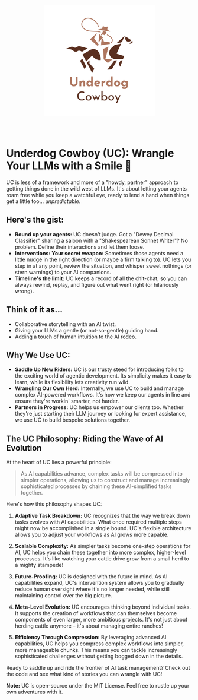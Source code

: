 

<h1 align="center">
<img src="Underdog Cowboy.jpg" width="300">
</h1><br>



# Underdog Cowboy (UC): Wrangle Your LLMs with a Smile 🤠

UC is less of a framework and more of a "howdy, partner" approach to getting things done in the wild west of LLMs. It's about letting your agents roam free while you keep a watchful eye, ready to lend a hand when things get a little too... *unpredictable*.

## Here's the gist:

* **Round up your agents:** UC doesn't judge. Got a "Dewey Decimal Classifier" sharing a saloon with a "Shakespearean Sonnet Writer"? No problem. Define their interactions and let them loose.
* **Interventions: Your secret weapon:** Sometimes those agents need a little nudge in the right direction (or maybe a firm talking to). UC lets you step in at any point, review the situation, and whisper sweet nothings (or stern warnings) to your AI companions.
* **Timeline's the limit:** UC keeps a record of all the chit-chat, so you can always rewind, replay, and figure out what went right (or hilariously wrong).

## Think of it as...

* Collaborative storytelling with an AI twist.
* Giving your LLMs a gentle (or not-so-gentle) guiding hand.
* Adding a touch of human intuition to the AI rodeo.

## Why We Use UC:

* **Saddle Up New Riders:** UC is our trusty steed for introducing folks to the exciting world of agentic development. Its simplicity makes it easy to learn, while its flexibility lets creativity run wild.
* **Wrangling Our Own Herd:** Internally, we use UC to build and manage complex AI-powered workflows. It's how we keep our agents in line and ensure they're workin' smarter, not harder.
* **Partners in Progress:** UC helps us empower our clients too. Whether they're just starting their LLM journey or looking for expert assistance, we use UC to build bespoke solutions together.

## The UC Philosophy: Riding the Wave of AI Evolution

At the heart of UC lies a powerful principle:

> As AI capabilities advance, complex tasks will be compressed into simpler operations, allowing us to construct and manage increasingly sophisticated processes by chaining these AI-simplified tasks together.

Here's how this philosophy shapes UC:

1. **Adaptive Task Breakdown:** UC recognizes that the way we break down tasks evolves with AI capabilities. What once required multiple steps might now be accomplished in a single bound. UC's flexible architecture allows you to adjust your workflows as AI grows more capable.

2. **Scalable Complexity:** As simpler tasks become one-step operations for AI, UC helps you chain these together into more complex, higher-level processes. It's like watching your cattle drive grow from a small herd to a mighty stampede!

3. **Future-Proofing:** UC is designed with the future in mind. As AI capabilities expand, UC's intervention system allows you to gradually reduce human oversight where it's no longer needed, while still maintaining control over the big picture.

4. **Meta-Level Evolution:** UC encourages thinking beyond individual tasks. It supports the creation of workflows that can themselves become components of even larger, more ambitious projects. It's not just about herding cattle anymore – it's about managing entire ranches!

5. **Efficiency Through Compression:** By leveraging advanced AI capabilities, UC helps you compress complex workflows into simpler, more manageable chunks. This means you can tackle increasingly sophisticated challenges without getting bogged down in the details.

Ready to saddle up and ride the frontier of AI task management? Check out the code and see what kind of stories you can wrangle with UC!

**Note:** UC is open-source under the MIT License. Feel free to rustle up your own adventures with it.
